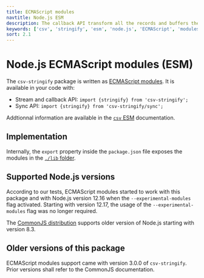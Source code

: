 ```yaml
---
title: ECMAScript modules
navtitle: Node.js ESM
description: The callback API transform all the records and buffers the results into a single dataset which is passed to a user provided function.
keywords: ['csv', 'stringify', 'esm', 'node.js', 'ECMAScript', 'modules']
sort: 2.1
---
```


# Node.js ECMAScript modules (ESM)

The `csv-stringify` package is written as [ECMAScript modules](https://nodejs.org/api/esm.html). It is available in your code with:

* Stream and callback API: `import {stringify} from 'csv-stringify';`
* Sync API: `import {stringify} from 'csv-stringify/sync';`

Addtionnal information are available in the [`csv` ESM](/project/distributions/nodejs_esm/) documentation.

## Implementation

Internally, the `export` property inside the `package.json` file exposes the modules in the [`./lib` folder](https://github.com/adaltas/node-csv/tree/master/packages/csv-stringify/lib).

## Supported Node.js versions

According to our tests, ECMAScript modules started to work with this package and with Node.js version 12.16 when the `--experimental-modules` flag activated. Starting with version 12.17, the usage of the `--experimental-modules` flag was no longer required.

The [CommonJS distribution](/project/stringify/nodejs_cjs/) supports older version of Node.js starting with version 8.3.

## Older versions of this package

ECMAScript modules support came with version 3.0.0 of `csv-stringify`. Prior versions shall refer to the CommonJS documentation.
